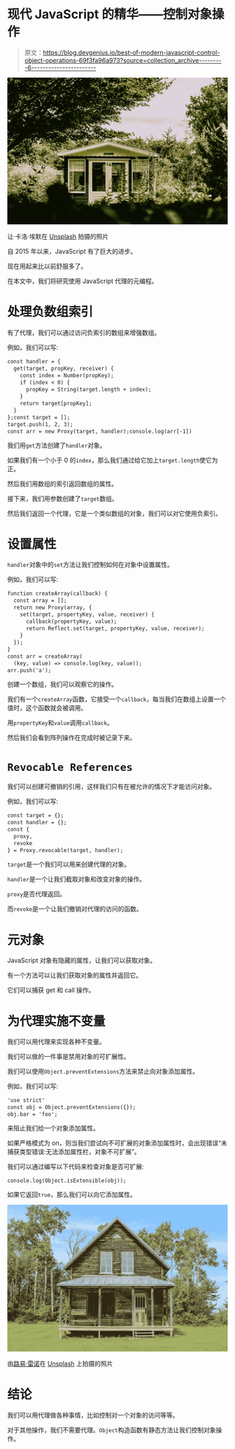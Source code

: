 # 现代 JavaScript 的精华——控制对象操作

> 原文：<https://blog.devgenius.io/best-of-modern-javascript-control-object-operations-69f3fa96a973?source=collection_archive---------6----------------------->

![](img/24fd351582daf101b18452fc8c286d57.png)

让·卡洛·埃默在 [Unsplash](https://unsplash.com?utm_source=medium&utm_medium=referral) 拍摄的照片

自 2015 年以来，JavaScript 有了巨大的进步。

现在用起来比以前舒服多了。

在本文中，我们将研究使用 JavaScript 代理的元编程。

# 处理负数组索引

有了代理，我们可以通过访问负索引的数组来增强数组。

例如，我们可以写:

```
const handler = {
  get(target, propKey, receiver) {
    const index = Number(propKey);
    if (index < 0) {
      propKey = String(target.length + index);
    }
    return target[propKey];
  }
};const target = [];
target.push(1, 2, 3);
const arr = new Proxy(target, handler);console.log(arr[-1])
```

我们用`get`方法创建了`handler`对象。

如果我们有一个小于 0 的`index`，那么我们通过给它加上`target.length`使它为正。

然后我们用数组的索引返回数组的属性。

接下来，我们用参数创建了`target`数组。

然后我们返回一个代理，它是一个类似数组的对象，我们可以对它使用负索引。

# 设置属性

`handler`对象中的`set`方法让我们控制如何在对象中设置属性。

例如，我们可以写:

```
function createArray(callback) {
  const array = [];
  return new Proxy(array, {
    set(target, propertyKey, value, receiver) {
      callback(propertyKey, value);
      return Reflect.set(target, propertyKey, value, receiver);
    }
  });
}
const arr = createArray(
  (key, value) => console.log(key, value));
arr.push('a');
```

创建一个数组，我们可以观察它的操作。

我们有一个`createArray`函数，它接受一个`callback`，每当我们在数组上设置一个值时，这个函数就会被调用。

用`propertyKey`和`value`调用`callback`。

然后我们会看到阵列操作在完成时被记录下来。

# `Revocable References`

我们可以创建可撤销的引用，这样我们只有在被允许的情况下才能访问对象。

例如，我们可以写:

```
const target = {};
const handler = {};
const {
  proxy,
  revoke
} = Proxy.revocable(target, handler);
```

`target`是一个我们可以用来创建代理的对象。

`handler`是一个让我们截取对象和改变对象的操作。

`proxy`是否代理返回。

而`revoke`是一个让我们撤销对代理的访问的函数。

# 元对象

JavaScript 对象有隐藏的属性，让我们可以获取对象。

有一个方法可以让我们获取对象的属性并返回它。

它们可以捕获 get 和 call 操作。

# 为代理实施不变量

我们可以用代理来实现各种不变量。

我们可以做的一件事是禁用对象的可扩展性。

我们可以使用`Object.preventExtensions`方法来禁止向对象添加属性。

例如，我们可以写:

```
'use strict'
const obj = Object.preventExtensions({});
obj.bar = 'foo';
```

来阻止我们给一个对象添加属性。

如果严格模式为 on，则当我们尝试向不可扩展的对象添加属性时，会出现错误“未捕获类型错误:无法添加属性栏，对象不可扩展”。

我们可以通过编写以下代码来检查对象是否可扩展:

```
console.log(Object.isExtensible(obj));
```

如果它返回`true`，那么我们可以向它添加属性。

![](img/f7fbd6a6dea2a4cf4290d24d45d468af.png)

由[路易·雷诺](https://unsplash.com/@louisrdn?utm_source=medium&utm_medium=referral)在 [Unsplash](https://unsplash.com?utm_source=medium&utm_medium=referral) 上拍摄的照片

# 结论

我们可以用代理做各种事情，比如控制对一个对象的访问等等。

对于其他操作，我们不需要代理。`Object`构造函数有静态方法让我们控制对象操作。